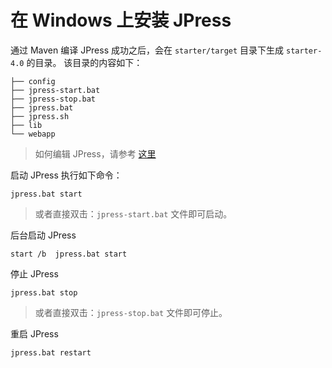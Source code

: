 # 在 Windows 上安装 JPress

通过 Maven 编译 JPress 成功之后，会在 `starter/target` 目录下生成 `starter-4.0` 的目录。
该目录的内容如下：


```
├── config
├── jpress-start.bat
├── jpress-stop.bat
├── jpress.bat
├── jpress.sh
├── lib
└── webapp
```

> 如何编辑 JPress，请参考 [这里](../development/dev/start)

启动 JPress 执行如下命令：

```shell
jpress.bat start
```
> 或者直接双击：`jpress-start.bat` 文件即可启动。

后台启动 JPress
```shell
start /b  jpress.bat start
```

停止 JPress
```shell
jpress.bat stop
```
> 或者直接双击：`jpress-stop.bat` 文件即可停止。

重启 JPress
```shell
jpress.bat restart
```